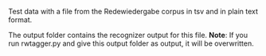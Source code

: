 Test data with a file from the Redewiedergabe corpus in tsv and in plain text format.

The output folder contains the recognizer output for this file. 
**Note**: If you run rwtagger.py and give this output folder as output, it will be overwritten.



